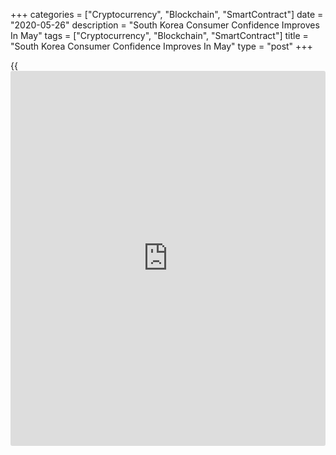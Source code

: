 +++
categories = ["Cryptocurrency", "Blockchain", "SmartContract"]
date = "2020-05-26"
description = "South Korea Consumer Confidence Improves In May"
tags = ["Cryptocurrency", "Blockchain", "SmartContract"]
title = "South Korea Consumer Confidence Improves In May"
type = "post"
+++

{{<iframe id="large-banner" src="https://www.bounty.group/#slide=13.0" width="100%" height="600" scrolling="no" style="border: 0px solid rgb(216, 221, 230); border-radius: 3px;">}}

South Korea's consumer confidence improved in May after falling in the
previous month, survey results from Bank of Korea showed on Tuesday.

The consumer confidence index rose to 77.6 in May from 70.8 in April. In
March, the index reading was 78.4.

The indicator for consumer sentiment regarding current living standards
increased two points to 79, while that concerning the outlook for living
standards rose six points to 85 in May.

Consumer sentiment related to future household income and future
spending increased four points each to 87 and 91, respectively.

Consumer sentiment concerning current domestic conditions rose five
points to 36 and future domestic economic conditions increased eight
points to 67.

The expected inflation rate for the following year was 1.6 percent
versus 1.7 percent a month ago.

The survey was conducted among 2,500 households between May 11 and 18.

For comments and feedback [contact](https://www.playgroundfx.com/contact/): editorial@rtt[news](https://www.letsplayfx.com/blog/forex-news-website/).com

[Economic News][1]

 **What parts of the world are seeing the best (and worst) economic
performances lately? Click[here][2] to check out our [Econ Scorecard][2]
and find out! See up-to-the-moment [ranking](https://www.playgroundfx.com/blog/crypto-exchange-ranking/)s for the best and worst
performers in [GDP][2], [unemployment rate][3], [inflation][4] and much
more.**

   1. www.rtt[news](https://www.letsplayfx.com/blog/forex-news-website/).com/Content/EconomicNews.aspx
   2. www.rtt[news](https://www.letsplayfx.com/blog/forex-news-website/).com/economic-scorecard/world-rank/GDP/highest-performance.aspx
   3. www.rtt[news](https://www.letsplayfx.com/blog/forex-news-website/).com/economic-scorecard/world-rank/unemployment-rate/lowest-performance.aspx
   4. www.rtt[news](https://www.letsplayfx.com/blog/forex-news-website/).com/economic-scorecard/world-rank/CPI/highest-performance.aspx